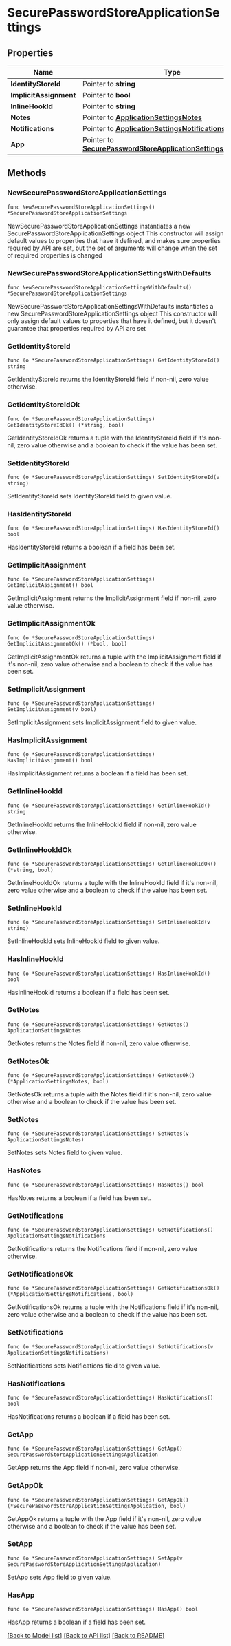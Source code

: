 # SecurePasswordStoreApplicationSettings

## Properties

Name | Type | Description | Notes
------------ | ------------- | ------------- | -------------
**IdentityStoreId** | Pointer to **string** |  | [optional] 
**ImplicitAssignment** | Pointer to **bool** |  | [optional] 
**InlineHookId** | Pointer to **string** |  | [optional] 
**Notes** | Pointer to [**ApplicationSettingsNotes**](ApplicationSettingsNotes.md) |  | [optional] 
**Notifications** | Pointer to [**ApplicationSettingsNotifications**](ApplicationSettingsNotifications.md) |  | [optional] 
**App** | Pointer to [**SecurePasswordStoreApplicationSettingsApplication**](SecurePasswordStoreApplicationSettingsApplication.md) |  | [optional] 

## Methods

### NewSecurePasswordStoreApplicationSettings

`func NewSecurePasswordStoreApplicationSettings() *SecurePasswordStoreApplicationSettings`

NewSecurePasswordStoreApplicationSettings instantiates a new SecurePasswordStoreApplicationSettings object
This constructor will assign default values to properties that have it defined,
and makes sure properties required by API are set, but the set of arguments
will change when the set of required properties is changed

### NewSecurePasswordStoreApplicationSettingsWithDefaults

`func NewSecurePasswordStoreApplicationSettingsWithDefaults() *SecurePasswordStoreApplicationSettings`

NewSecurePasswordStoreApplicationSettingsWithDefaults instantiates a new SecurePasswordStoreApplicationSettings object
This constructor will only assign default values to properties that have it defined,
but it doesn't guarantee that properties required by API are set

### GetIdentityStoreId

`func (o *SecurePasswordStoreApplicationSettings) GetIdentityStoreId() string`

GetIdentityStoreId returns the IdentityStoreId field if non-nil, zero value otherwise.

### GetIdentityStoreIdOk

`func (o *SecurePasswordStoreApplicationSettings) GetIdentityStoreIdOk() (*string, bool)`

GetIdentityStoreIdOk returns a tuple with the IdentityStoreId field if it's non-nil, zero value otherwise
and a boolean to check if the value has been set.

### SetIdentityStoreId

`func (o *SecurePasswordStoreApplicationSettings) SetIdentityStoreId(v string)`

SetIdentityStoreId sets IdentityStoreId field to given value.

### HasIdentityStoreId

`func (o *SecurePasswordStoreApplicationSettings) HasIdentityStoreId() bool`

HasIdentityStoreId returns a boolean if a field has been set.

### GetImplicitAssignment

`func (o *SecurePasswordStoreApplicationSettings) GetImplicitAssignment() bool`

GetImplicitAssignment returns the ImplicitAssignment field if non-nil, zero value otherwise.

### GetImplicitAssignmentOk

`func (o *SecurePasswordStoreApplicationSettings) GetImplicitAssignmentOk() (*bool, bool)`

GetImplicitAssignmentOk returns a tuple with the ImplicitAssignment field if it's non-nil, zero value otherwise
and a boolean to check if the value has been set.

### SetImplicitAssignment

`func (o *SecurePasswordStoreApplicationSettings) SetImplicitAssignment(v bool)`

SetImplicitAssignment sets ImplicitAssignment field to given value.

### HasImplicitAssignment

`func (o *SecurePasswordStoreApplicationSettings) HasImplicitAssignment() bool`

HasImplicitAssignment returns a boolean if a field has been set.

### GetInlineHookId

`func (o *SecurePasswordStoreApplicationSettings) GetInlineHookId() string`

GetInlineHookId returns the InlineHookId field if non-nil, zero value otherwise.

### GetInlineHookIdOk

`func (o *SecurePasswordStoreApplicationSettings) GetInlineHookIdOk() (*string, bool)`

GetInlineHookIdOk returns a tuple with the InlineHookId field if it's non-nil, zero value otherwise
and a boolean to check if the value has been set.

### SetInlineHookId

`func (o *SecurePasswordStoreApplicationSettings) SetInlineHookId(v string)`

SetInlineHookId sets InlineHookId field to given value.

### HasInlineHookId

`func (o *SecurePasswordStoreApplicationSettings) HasInlineHookId() bool`

HasInlineHookId returns a boolean if a field has been set.

### GetNotes

`func (o *SecurePasswordStoreApplicationSettings) GetNotes() ApplicationSettingsNotes`

GetNotes returns the Notes field if non-nil, zero value otherwise.

### GetNotesOk

`func (o *SecurePasswordStoreApplicationSettings) GetNotesOk() (*ApplicationSettingsNotes, bool)`

GetNotesOk returns a tuple with the Notes field if it's non-nil, zero value otherwise
and a boolean to check if the value has been set.

### SetNotes

`func (o *SecurePasswordStoreApplicationSettings) SetNotes(v ApplicationSettingsNotes)`

SetNotes sets Notes field to given value.

### HasNotes

`func (o *SecurePasswordStoreApplicationSettings) HasNotes() bool`

HasNotes returns a boolean if a field has been set.

### GetNotifications

`func (o *SecurePasswordStoreApplicationSettings) GetNotifications() ApplicationSettingsNotifications`

GetNotifications returns the Notifications field if non-nil, zero value otherwise.

### GetNotificationsOk

`func (o *SecurePasswordStoreApplicationSettings) GetNotificationsOk() (*ApplicationSettingsNotifications, bool)`

GetNotificationsOk returns a tuple with the Notifications field if it's non-nil, zero value otherwise
and a boolean to check if the value has been set.

### SetNotifications

`func (o *SecurePasswordStoreApplicationSettings) SetNotifications(v ApplicationSettingsNotifications)`

SetNotifications sets Notifications field to given value.

### HasNotifications

`func (o *SecurePasswordStoreApplicationSettings) HasNotifications() bool`

HasNotifications returns a boolean if a field has been set.

### GetApp

`func (o *SecurePasswordStoreApplicationSettings) GetApp() SecurePasswordStoreApplicationSettingsApplication`

GetApp returns the App field if non-nil, zero value otherwise.

### GetAppOk

`func (o *SecurePasswordStoreApplicationSettings) GetAppOk() (*SecurePasswordStoreApplicationSettingsApplication, bool)`

GetAppOk returns a tuple with the App field if it's non-nil, zero value otherwise
and a boolean to check if the value has been set.

### SetApp

`func (o *SecurePasswordStoreApplicationSettings) SetApp(v SecurePasswordStoreApplicationSettingsApplication)`

SetApp sets App field to given value.

### HasApp

`func (o *SecurePasswordStoreApplicationSettings) HasApp() bool`

HasApp returns a boolean if a field has been set.


[[Back to Model list]](../README.md#documentation-for-models) [[Back to API list]](../README.md#documentation-for-api-endpoints) [[Back to README]](../README.md)


